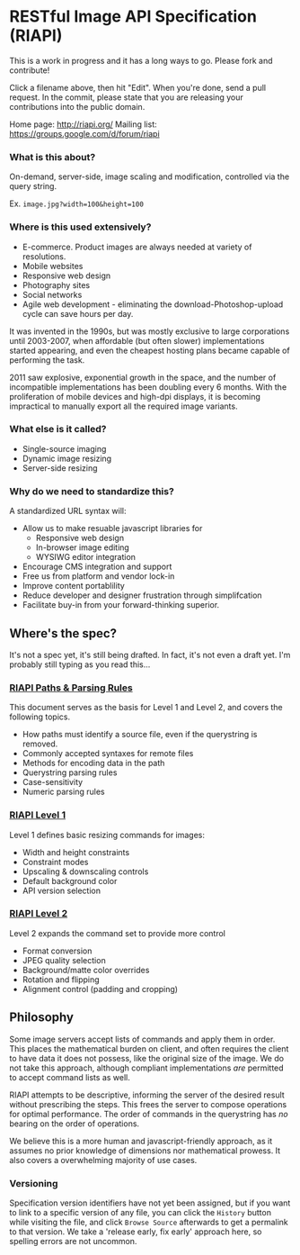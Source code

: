 # RESTful Image API Specification (RIAPI)

This is a work in progress and it has a long ways to go. Please fork and contribute!

Click a filename above, then hit "Edit". When you're done, send a pull request. In the commit, please state that you are releasing your contributions into the public domain.

Home page: http://riapi.org/
Mailing list: https://groups.google.com/d/forum/riapi

### What is this about?

On-demand, server-side, image scaling and modification, controlled via the query string.

Ex. `image.jpg?width=100&height=100`

### Where is this used extensively?

* E-commerce. Product images are always needed at variety of resolutions.
* Mobile websites
* Responsive web design
* Photography sites
* Social networks
* Agile web development - eliminating the download-Photoshop-upload cycle can save hours per day.

It was invented in the 1990s, but was mostly exclusive to large corporations until 2003-2007, when affordable (but often slower) implementations started appearing, and even the cheapest hosting plans became capable of performing the task.

2011 saw explosive, exponential growth in the space, and the number of incompatible implementations has been doubling every 6 months. With the proliferation of mobile devices and high-dpi displays, it is becoming impractical to manually export all the required image variants.

### What else is it called?

* Single-source imaging
* Dynamic image resizing
* Server-side resizing


### Why do we need to standardize this?

A standardized URL syntax will:

* Allow us to make resuable javascript libraries for
  * Responsive web design
  * In-browser image editing
  * WYSIWG editor integration
* Encourage CMS integration and support
* Free us from platform and vendor lock-in
* Improve content portablility
* Reduce developer and designer frustration through simplifcation
* Facilitate buy-in from your forward-thinking superior.

## Where's the spec? 

It's not a spec yet, it's still being drafted. In fact, it's not even a draft yet. I'm probably still typing as you read this...

### [RIAPI Paths & Parsing Rules](https://github.com/riapi/riapi/blob/master/parsing.md)

This document serves as the basis for Level 1 and Level 2, and covers the following topics.

* How paths must identify a source file, even if the querystring is removed.
* Commonly accepted syntaxes for remote files
* Methods for encoding data in the path
* Querystring parsing rules
* Case-sensitivity
* Numeric parsing rules

### [RIAPI Level 1](https://github.com/riapi/riapi/blob/master/level-1.md)

Level 1 defines basic resizing commands for images:

* Width and height constraints
* Constraint modes
* Upscaling & downscaling controls
* Default background color
* API version selection

### [RIAPI Level 2](https://github.com/riapi/riapi/blob/master/level-2.md)

Level 2 expands the command set to provide more control

* Format conversion
* JPEG quality selection
* Background/matte color overrides
* Rotation and flipping
* Alignment control (padding and cropping)


## Philosophy

Some image servers accept lists of commands and apply them in order. This places the mathematical burden on client, and often requires the client to have data it does not possess, like the original size of the image. We do not take this approach, although compliant implementations *are* permitted to accept command lists as well.

RIAPI attempts to be descriptive, informing the server of the desired result without prescribing the steps. This frees the server to compose operations for optimal performance. The order of commands in the querystring has *no* bearing on the order of operations. 

We believe this is a more human and javascript-friendly approach, as it assumes no prior knowledge of dimensions nor mathematical prowess. It also covers a overwhelming majority of use cases. 

### Versioning

Specification version identifiers have not yet been assigned, but if you want to link to a specific version of any file, you can click the `History` button while visiting the file, and click `Browse Source` afterwards to get a permalink to that version. We take a 'release early, fix early' approach here, so spelling errors are not uncommon. 


